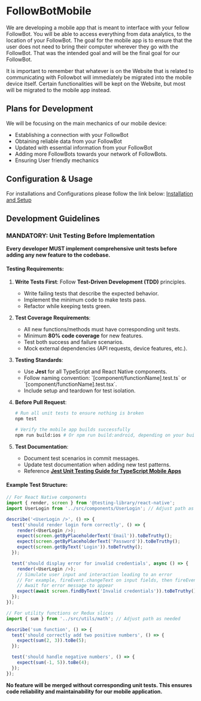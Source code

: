 # FollowBotMobile
We are developing a mobile app that is meant to interface with your fellow FollowBot. You will be able to access everything from data analytics, to the location of your FollowBot. The goal for the mobile app is to ensure that the user does not need to bring their computer wherever they go with the FollowBot. That was the intended goal and will be the final goal for our FollowBot. 

It is important to remember that whatever is on the Website that is related to communicating with Followbot will immediately be migrated into the mobile device itself. Certain functionalities will be kept on the Website, but most will be migrated to the mobile app instead.

## Plans for Development

We will be focusing on the main mechanics of our mobile device:
* Establishing a connection with your FollowBot
* Obtaining reliable data from your FollowBot
* Updated with essential information from your FollowBot
* Adding more FollowBots towards your network of FollowBots.
* Ensuring User friendly mechanics 

## Configuration & Usage
For installations and Configurations please follow the link below:
[Installation and Setup](https://github.com/FrankVanris2/FollowBotMobile/blob/main/BotServerNative/README.md)

## Development Guidelines

### MANDATORY: Unit Testing Before Implementation

**Every developer MUST implement comprehensive unit tests before adding any new feature to the codebase.**

#### Testing Requirements:

1.  **Write Tests First**: Follow **Test-Driven Development (TDD)** principles.

      * Write failing tests that describe the expected behavior.
      * Implement the minimum code to make tests pass.
      * Refactor while keeping tests green.

2.  **Test Coverage Requirements**:

      * All new functions/methods must have corresponding unit tests.
      * Minimum **80% code coverage** for new features.
      * Test both success and failure scenarios.
      * Mock external dependencies (API requests, device features, etc.).

3.  **Testing Standards**:

      * Use **Jest** for all TypeScript and React Native components.
      * Follow naming convention: \`[component/functionName].test.ts\` or \`[component/functionName].test.tsx\`.
      * Include setup and teardown for test isolation.

4.  **Before Pull Request**:

    ```bash
    # Run all unit tests to ensure nothing is broken
    npm test

    # Verify the mobile app builds successfully
    npm run build:ios # Or npm run build:android, depending on your build scripts
    ```

5.  **Test Documentation**:

      * Document test scenarios in commit messages.
      * Update test documentation when adding new test patterns.
      * Reference **[Jest Unit Testing Guide for TypeScript Mobile Apps](https://github.com/FrankVanris2/FollowBotWebsite/blob/main/Documentation/JestUnitTesting.md)**

#### Example Test Structure:

```typescript
// For React Native components
import { render, screen } from '@testing-library/react-native';
import UserLogin from '../src/components/UserLogin'; // Adjust path as needed

describe('<UserLogin />', () => {
  test('should render login form correctly', () => {
    render(<UserLogin />);
    expect(screen.getByPlaceholderText('Email')).toBeTruthy();
    expect(screen.getByPlaceholderText('Password')).toBeTruthy();
    expect(screen.getByText('Login')).toBeTruthy();
  });

  test('should display error for invalid credentials', async () => {
    render(<UserLogin />);
    // Simulate user input and interaction leading to an error
    // For example, fireEvent.changeText on input fields, then fireEvent.press on login button
    // Await for error message to appear
    expect(await screen.findByText('Invalid credentials')).toBeTruthy();
  });
});

// For utility functions or Redux slices
import { sum } from '../src/utils/math'; // Adjust path as needed

describe('sum function', () => {
  test('should correctly add two positive numbers', () => {
    expect(sum(2, 3)).toBe(5);
  });

  test('should handle negative numbers', () => {
    expect(sum(-1, 5)).toBe(4);
  });
});
```

**No feature will be merged without corresponding unit tests. This ensures code reliability and maintainability for our mobile application.**

